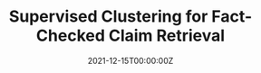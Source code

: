 ---
title: Supervised Clustering for Fact-Checked Claim Retrieval
summary: 'Addressed the task of verified claim retrieval - linking an unseen claim to previously-seen claims which have already been fact-checked. Used supervised clustering approach which defined a similarity measure between
claims and facts using BERT-based representations.'
tags:
  - Deep Learning
date: '2021-12-15T00:00:00Z'

# Optional external URL for project (replaces project detail page).
external_link: 'https://github.com/dhdhagar/claim2fact'

image:
  caption: Stock Photo from Pexels
  focal_point: Smart

#links:
# - icon: twitter
#    icon_pack: fab
#    name: Follow
#    url: https://twitter.com/georgecushen
url_code: ''
url_pdf: ''
url_slides: ''
url_video: ''

# Slides (optional).
#   Associate this project with Markdown slides.
#   Simply enter your slide deck's filename without extension.
#   E.g. `slides = "example-slides"` references `content/slides/example-slides.md`.
#   Otherwise, set `slides = ""`.
# slides: example
---